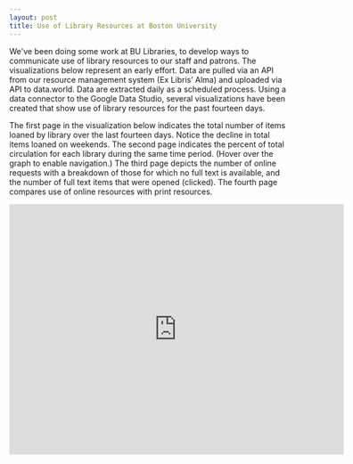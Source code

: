 ```yaml
---
layout: post
title: Use of Library Resources at Boston University
---
```

We've been doing some work at BU Libraries, to develop ways to communicate use of library resources to our staff and patrons. The visualizations below represent an early effort. Data are pulled via an API from our resource management system (Ex Libris’ Alma) and uploaded via API to data.world. Data are extracted daily as a scheduled process. Using a data connector to the Google Data Studio, several visualizations have been created that show use of library resources for the past fourteen days.

The first page in the visualization below indicates the total number of items loaned by library over the last fourteen days. Notice the decline in total items loaned on weekends. The second page indicates the percent of total circulation for each library during the same time period. (Hover over the graph to enable navigation.) The third page depicts the number of online requests with a breakdown of those for which no full text is available, and the number of full text items that were opened (clicked). The fourth page compares use of online resources with print resources.

<iframe width="600" height="450" src="https://datastudio.google.com/embed/reporting/1J3gCnz8nh4ad8W1reTH7UkSxJsFQnB5S/page/ZjEK" frameborder="0" style="border:0" allowfullscreen></iframe>
